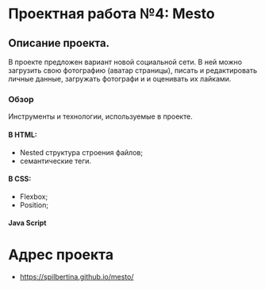 # Проектная работа №4: Mesto
## Описание проекта.
В проекте предложен вариант новой социальной сети. В ней можно загрузить свою фотографию (аватар страницы), писать и редактировать личные данные, загружать фотографи и и оценивать их лайками. 
### Обзор
Инструменты и технологии, используемые в проекте.
#### В HTML:
* Nested структура строения файлов;
* cемантические теги.
#### В CSS:
* Flexbox;
* Position;
#### Java Script

# Адрес проекта

* https://spilbertina.github.io/mesto/
